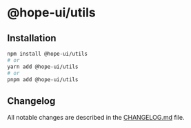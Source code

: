 # @hope-ui/utils

## Installation

```bash
npm install @hope-ui/utils
# or
yarn add @hope-ui/utils
# or
pnpm add @hope-ui/utils
```

## Changelog

All notable changes are described in the [CHANGELOG.md](./CHANGELOG.md) file.
